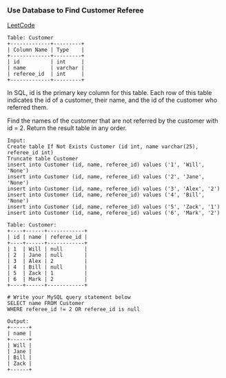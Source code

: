 ### Use Database to Find Customer Referee

[LeetCode](https://leetcode.com/problems/find-customer-referee/)

```
Table: Customer
+-------------+---------+
| Column Name | Type    |
+-------------+---------+
| id          | int     |
| name        | varchar |
| referee_id  | int     |
+-------------+---------+
```
In SQL, id is the primary key column for this table.
Each row of this table indicates the id of a customer, their name, and the id of the customer who referred them.

Find the names of the customer that are not referred by the customer with id = 2.
Return the result table in any order.

```
Input:
Create table If Not Exists Customer (id int, name varchar(25), referee_id int)
Truncate table Customer
insert into Customer (id, name, referee_id) values ('1', 'Will', 'None')
insert into Customer (id, name, referee_id) values ('2', 'Jane', 'None')
insert into Customer (id, name, referee_id) values ('3', 'Alex', '2')
insert into Customer (id, name, referee_id) values ('4', 'Bill', 'None')
insert into Customer (id, name, referee_id) values ('5', 'Zack', '1')
insert into Customer (id, name, referee_id) values ('6', 'Mark', '2')
```
```
Table: Customer:
+----+------+------------+
| id | name | referee_id |
+----+------+------------+
| 1  | Will | null       |
| 2  | Jane | null       |
| 3  | Alex | 2          |
| 4  | Bill | null       |
| 5  | Zack | 1          |
| 6  | Mark | 2          |
+----+------+------------+
```
```
# Write your MySQL query statement below
SELECT name FROM Customer
WHERE referee_id != 2 OR referee_id is null
```
```
Output: 
+------+
| name |
+------+
| Will |
| Jane |
| Bill |
| Zack |
+------+
```
